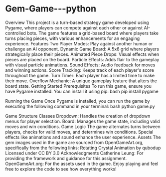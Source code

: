 # Gem-Game---python
Overview
This project is a turn-based strategy game developed using Pygame, where players can compete against each other or against AI-controlled bots. The game features a grid-based board where players take turns placing pieces, with various enhancements for an engaging experience.
Features
Two Player Modes: Play against another human or challenge an AI opponent.
Dynamic Game Board: A 5x6 grid where players strategically place their pieces.
Animated Piece Drops: Visual effects when pieces are placed on the board.
Particle Effects: Adds flair to the gameplay with visual particle animations.
Sound Effects: Audio feedback for moves and winning actions.
Score Tracking: Keeps track of each player's score throughout the game.
Turn Timer: Each player has a limited time to make their move.
Overflow Mechanic: A unique gameplay feature that alters the board state.
Getting Started
Prerequisites
To run this game, ensure you have Pygame installed. You can install it using pip:
bash
pip install pygame

Running the Game
Once Pygame is installed, you can run the game by executing the following command in your terminal:
bash
python game.py

Game Structure
Classes
Dropdown: Handles the creation of dropdown menus for player selection.
Board: Manages the game state, including valid moves and win conditions.
Game Logic
The game alternates turns between players, checks for valid moves, and determines win conditions. Special effects like animations and sound enhance the user experience.
Assets
The gem images used in the game are sourced from OpenGameArt.org, specifically from the following links:
Rotating Crystal Animation by qubodup
Licensed under CC BY 3.0
Acknowledgments
Catherine Leung: For providing the framework and guidance for this assignment.
OpenGameArt.org: For the assets used in the game.
Enjoy playing and feel free to explore the code to see how everything works!
